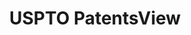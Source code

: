 ---
layout: default
bigquery: https://console.cloud.google.com/bigquery?p=patents-public-data&d=patentsview&page=dataset
citation: Attribution should be given to PatentsView for use, distribution, or derivative
  works.
code: https://github.com/CSSIP-AIR/PatentsView-Code-Snippets/
contributors: USPTO
cost: None
description: 'PatentsView includes US patent data including raw data (summaries, applications,
  pregrant applications), disambugations of inventors and assignees, and inventor
  gender estimates.  Also foreign priority data, # of figures and sheets, and government
  interest statements.'
documentation: https://patentsview.org/query/builder-faqs
last_edit: 04/06/2022, 17:28:36
location: https://patentsview.org/
maintained_by: USPTO
record_creation_timestamp: 12/2/2020 17:20:46
schema_fields:
- disamb_inventor_id_20200630
- lawyer_id
- kind
- subgroup
- disamb_inventor_id_20190820
- ipc_version_indicator
- doctype
- designation
- organization_id
- _371_date
- disamb_assignee_id_20181127
- id
- disamb_inventor_id_20180528
- section
- field_title
- text
- subclass_id
- date
- type
- disamb_inventor_id_20181127
- exemplary
- name_last
- disamb_assignee_id_20190312
- latitude
- citation_id
- level_three
- assignee_id
- application_id
- variety
- classification_data_source
- rawlocation_id
- subclass
- reldocno
- disamb_inventor_id_20200331
- name
- state
- disamb_inventor_id_20191231
- male_flag
- status
- category
- contract_award_number
- disamb_inventor_id_20170307
- latlong
- disamb_inventor_id_20171003
- term_extension
- f371_date
- dependent
- disamb_assignee_id_20200929
- disamb_inventor_id_20170808
- disamb_inventor_id_20200929
- disamb_assignee_id_20200331
- patent_id
- level_one
- ipc_class
- longitude
- lname
- sector_title
- disamb_inventor_id_20201229
- length
- inventor_id
- subcategory_id
- section_id
- subsection_id
- male
- withdrawn
- disamb_assignee_id_20200630
- name_first
- sequence
- num_figures
- disamb_assignee_id_20190820
- rawinventor_id
- location_id
- category_id
- disamb_assignee_id_20191231
- county
- relkind
- country_transformed
- term_grant
- _102_date
- role
- disclaimer_date
- disamb_assignee_id_20191008
- group_id
- disamb_inventor_id_20190312
- city
- main_group
- doc_type
- f102_date
- num_claims
- action_date
- abstract
- uuid
- fname
- filename
- country
- number
- deceased
- publication_number
- subgroup_id
- symbol_position
- state_fips
- organization
- lapse_of_patent
- classification_status
- title
- mainclass_id
- num_sheets
- latin_name
- series_code
- rule_47
- county_fips
- classification_level
- rawassignee_id
- level_two
- field_id
- applicant_type
- num
- disamb_inventor_id_20171226
- rel_id
- term_disclaimer
- attribution_status
- classification_value
- group
- gi_statement
- disamb_inventor_id_20191008
shortname: patentsview
tags:
- disambiguation
- United States
- gender
terms_of_use: Creative Commons Attribution 4.0 International License.
timeframe: 1963-1999
title: USPTO PatentsView
uuid: cf1780b1-e265-4e49-8d1d-83b9cfe0fd9a
---